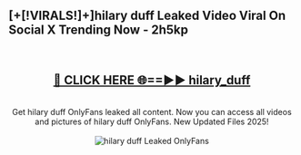 <h2>[+[!VIRALS!]+]hilary duff Leaked Video Viral On Social X Trending Now - 2h5kp</h2>
<br>
<div align="center">
<h2><a href="https://libra.edu.pl?hilary_duff" rel="nofollow">🔴 CLICK HERE 🌐==►► hilary_duff</a></h2>
<br>
Get hilary duff OnlyFans leaked all content. Now you can access all videos and pictures of hilary duff OnlyFans. New Updated Files 2025!
<br>
<br>
<a href="https://libra.edu.pl?hilary_duff" rel="nofollow" data-target="animated-image.originalLink"><img src="https://i.ibb.co.com/WyWwxjT/player-gif2.gif" alt="hilary duff Leaked OnlyFans" style="max-width: 100%; display: inline-block;" data-target="animated-image.originalImage"></a>
</div>
<br>